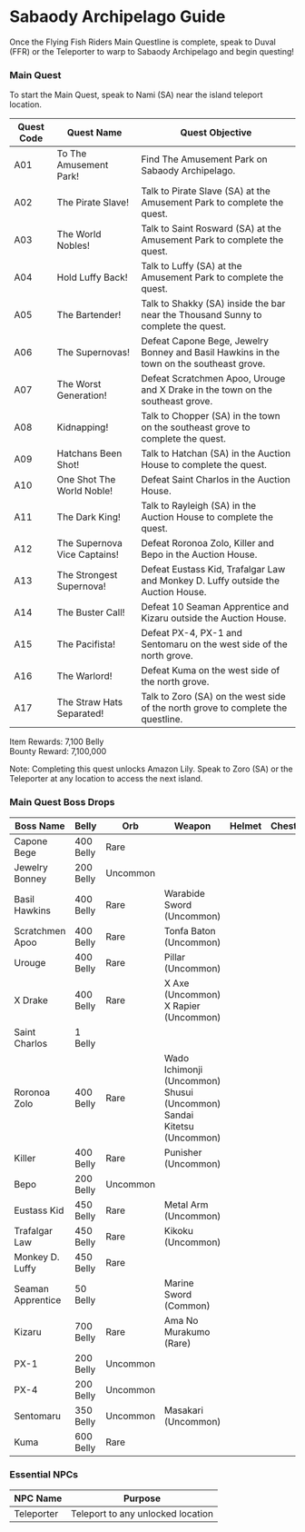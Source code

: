 # Sabaody Archipelago Guide

Once the Flying Fish Riders Main Questline is complete, speak to Duval (FFR) or the Teleporter to warp to Sabaody Archipelago and begin questing!

### Main Quest

To start the Main Quest, speak to Nami (SA) near the island teleport location.

| Quest Code| Quest Name                    | Quest Objective|
|-----------|-----------                    |-----------|
| A01       | To The Amusement Park!        |Find The Amusement Park on Sabaody Archipelago.|
| A02       | The Pirate Slave!             |Talk to Pirate Slave (SA) at the Amusement Park to complete the quest.|
| A03       | The World Nobles!             |Talk to Saint Rosward (SA) at the Amusement Park to complete the quest.|
| A04       | Hold Luffy Back!              |Talk to Luffy (SA) at the Amusement Park to complete the quest.|
| A05       | The Bartender!                |Talk to Shakky (SA) inside the bar near the Thousand Sunny to complete the quest.|
| A06       | The Supernovas!               |Defeat Capone Bege, Jewelry Bonney and Basil Hawkins in the town on the southeast grove.|
| A07       | The Worst Generation!         |Defeat Scratchmen Apoo, Urouge and X Drake in the town on the southeast grove.|
| A08       | Kidnapping!                   |Talk to Chopper (SA) in the town on the southeast grove to complete the quest.|
| A09       | Hatchans Been Shot!           |Talk to Hatchan (SA) in the Auction House to complete the quest.|
| A10       | One Shot The World Noble!     |Defeat Saint Charlos in the Auction House.|
| A11       | The Dark King!                |Talk to Rayleigh (SA) in the Auction House to complete the quest.|
| A12       | The Supernova Vice Captains!  |Defeat Roronoa Zolo, Killer and Bepo in the Auction House.|
| A13       | The Strongest Supernova!      |Defeat Eustass Kid, Trafalgar Law and Monkey D. Luffy outside the Auction House.|
| A14       | The Buster Call!              |Defeat 10 Seaman Apprentice and Kizaru outside the Auction House.|
| A15       | The Pacifista!                |Defeat PX-4, PX-1 and Sentomaru on the west side of the north grove.|
| A16       | The Warlord!                  |Defeat Kuma on the west side of the north grove.|
| A17       | The Straw Hats Separated!     |Talk to Zoro (SA) on the west side of the north grove to complete the questline.|

Item Rewards: 7,100 Belly<br>
Bounty Reward: 7,100,000

Note: Completing this quest unlocks Amazon Lily. Speak to Zoro (SA) or the Teleporter at any location to access the next island.

### Main Quest Boss Drops

| Boss Name | Belly | Orb | Weapon | Helmet | Chestplate | Leggings | Boots | Other |
|---|---|---|---|---|---|---|---|---|
| Capone Bege | 400 Belly | Rare |  |  |  |  |  | Shiro Fragment |
| Jewelry Bonney | 200 Belly | Uncommon |  |  |  |  |  |  |
| Basil Hawkins | 400 Belly | Rare | Warabide Sword (Uncommon)|  |  |  |  | Wara Fragment |
| Scratchmen Apoo | 400 Belly | Rare | Tonfa Baton (Uncommon) |  |  |  |  | Oto Fragment |
| Urouge | 400 Belly | Rare | Pillar (Uncommon) |  |  |  |  | Karu Fragment |
| X Drake | 400 Belly | Rare | X Axe (Uncommon)<br>X Rapier (Uncommon) |  |  |  |  | Allosaurus Fragment |
| Saint Charlos | 1 Belly |  |  |  |  |  |  |  |
| Roronoa Zolo | 400 Belly | Rare | Wado Ichimonji (Uncommon)<br>Shusui (Uncommon)<br>Sandai Kitetsu (Uncommon) |  |  |  |  |  |
| Killer | 400 Belly | Rare | Punisher (Uncommon) |  |  |  |  |  |
| Bepo | 200 Belly | Uncommon |  |  |  |  |  |  |
| Eustass Kid | 450 Belly | Rare | Metal Arm (Uncommon) |  |  |  |  | Jiki Fragment |
| Trafalgar Law | 450 Belly | Rare | Kikoku (Uncommon) |  |  |  |  | Ope Fragment |
| Monkey D. Luffy | 450 Belly | Rare |  |  |  |  |  | Gomu Fragment |
| Seaman Apprentice | 50 Belly |  | Marine Sword (Common) |  |  |  |  |  |
| Kizaru | 700 Belly | Rare | Ama No Murakumo (Rare) |  |  |  |  |  |
| PX-1 | 200 Belly | Uncommon |  |  |  |  |  |  |
| PX-4 | 200 Belly | Uncommon |  |  |  |  |  |  |
| Sentomaru | 350 Belly | Uncommon | Masakari (Uncommon) |  |  |  |  |  |
| Kuma | 600 Belly | Rare |  |  |  |  |  | Nikyu Fragment |

### Essential NPCs

| NPC Name         | Purpose                                        |
|-------------     |-----------                                     |
| Teleporter       | Teleport to any unlocked location              |